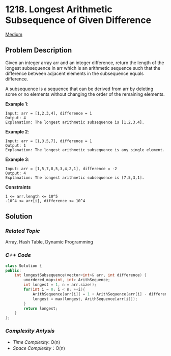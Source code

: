# 1218. Longest Arithmetic Subsequence of Given Difference
[Medium](https://leetcode.com/problems/longest-arithmetic-subsequence-of-given-difference/description/)

## Problem Description

Given an integer array arr and an integer difference, return the length of the longest subsequence in arr which is an arithmetic sequence such that the difference between adjacent elements in the subsequence equals difference.

A subsequence is a sequence that can be derived from arr by deleting some or no elements without changing the order of the remaining elements.


**Example 1**:
```
Input: arr = [1,2,3,4], difference = 1
Output: 4
Explanation: The longest arithmetic subsequence is [1,2,3,4].
```
**Example 2**:
```
Input: arr = [1,3,5,7], difference = 1
Output: 1
Explanation: The longest arithmetic subsequence is any single element.
```
**Example 3**:
```
Input: arr = [1,5,7,8,5,3,4,2,1], difference = -2
Output: 4
Explanation: The longest arithmetic subsequence is [7,5,3,1].
```

**Constraints**
```
1 <= arr.length <= 10^5
-10^4 <= arr[i], difference <= 10^4
```

## Solution

### _Related Topic_
   Array, Hash Table, Dynamic Programming

### _C++ Code_
```cpp
class Solution {
public:
    int longestSubsequence(vector<int>& arr, int difference) {
        unordered_map<int, int> ArithSequence;
        int longest = 1, n = arr.size();
        for(int i = 0; i < n; ++i){
            ArithSequence[arr[i]] = 1 + ArithSequence[arr[i] - difference];
            longest = max(longest, ArithSequence[arr[i]]);
        }
        return longest;
    }
};
```

### _Complexity Anlysis_
- _Time Complexity_: O(n)
- _Space Complexity_：O(n)
